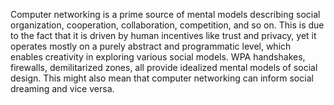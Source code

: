 ---
---

Computer networking is a prime source of mental models describing social organization, cooperation, collaboration, competition, and so on. This is due to the fact that it is driven by human incentives like trust and privacy, yet it operates mostly on a purely abstract and programmatic level, which enables creativity in exploring various social models. WPA handshakes, firewalls, demilitarized zones, all provide idealized mental models of social design. This might also mean that computer networking can inform social dreaming and vice versa.